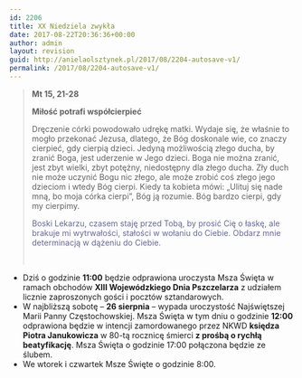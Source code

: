 ```yaml
---
id: 2206
title: XX Niedziela zwykła
date: 2017-08-22T20:36:36+00:00
author: admin
layout: revision
guid: http://anielaolsztynek.pl/2017/08/2204-autosave-v1/
permalink: /2017/08/2204-autosave-v1/
---
```

> **Mt 15, 21-28**
> 
> **Miłość potrafi współcierpieć**
> 
> Dręczenie córki powodowało udrękę matki. Wydaje się, że właśnie to mogło przekonać Jezusa, dlatego, że Bóg doskonale wie, co znaczy cierpieć, gdy cierpią dzieci. Jedyną możliwością złego ducha, by zranić Boga, jest uderzenie w Jego dzieci. Boga nie można zranić, jest zbyt wielki, zbyt potężny, niedostępny dla złego ducha. Zły duch nie może uczynić Bogu nic złego, ale może zrobić coś złego jego dzieciom i wtedy Bóg cierpi. Kiedy ta kobieta mówi: &#8222;Ulituj się nade mną, bo moja córka cierpi&#8221;, Bóg ją rozumie. Bóg bardzo cierpi, gdy my cierpimy.
> 
> <span style="color: #666699;">Boski Lekarzu, czasem staję przed Tobą, by prosić Cię o łaskę, ale brakuje mi wytrwałości, stałości w wołaniu do Ciebie. Obdarz mnie determinacją w dążeniu do Ciebie.</span>
> 
> &nbsp;

  * Dziś o godzinie **11:00** będzie odprawiona uroczysta Msza Święta w ramach obchodów **XIII Wojewódzkiego Dnia Pszczelarza** z udziałem licznie zaproszonych gości i pocztów sztandarowych.
  * W najbliższą sobotę &#8211; **26 sierpnia** &#8211; wypada uroczystość Najświętszej Marii Panny Częstochowskiej. Msza Święta w tym dniu o godzinie **12:00** odprawiona będzie w intencji zamordowanego przez NKWD **księdza Piotra Janukowicza** w 80-tą rocznicę śmierci **z prośbą o rychłą beatyfikację**. Msza Święta o godzinie 17:00 połączona będzie ze ślubem.
  * We wtorek i czwartek Msze Święte o godzinie 8:00.